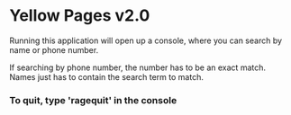 ﻿# Yellow Pages v2.0

Running this application will open up a console, where you can search by name or phone number.

If searching by phone number, the number has to be an exact match. Names just has to contain the search term to match.

### To quit, type 'ragequit' in the console
